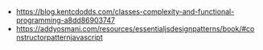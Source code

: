 - https://blog.kentcdodds.com/classes-complexity-and-functional-programming-a8dd86903747
- https://addyosmani.com/resources/essentialjsdesignpatterns/book/#constructorpatternjavascript